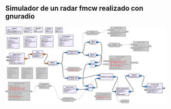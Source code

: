 ## Simulador de un radar fmcw realizado con gnuradio

![image](radar_fmcw_sim/gnuradio_radar_fmwc_imag_01.jpg)


